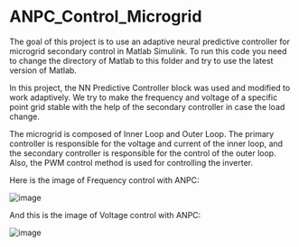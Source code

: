 # ANPC_Control_Microgrid
The goal of this project is to use an adaptive neural predictive controller for microgrid secondary control in Matlab Simulink.
To run this code you need to change the directory of Matlab to this folder and try to use the latest version of Matlab.

In this project, the NN Predictive Controller block was used and modified to work adaptively. We try to make the frequency and voltage
of a specific point grid stable with the help of the secondary controller in case the load change.

The microgrid is composed of Inner Loop and Outer Loop. The primary controller is responsible for the voltage and current of the inner loop, and the secondary controller is responsible for the control of the outer loop. Also, the PWM control method is used for controlling the inverter.

Here is the image of Frequency control with ANPC:

![image](https://github.com/Sina-97/ANPC_Control_Microgrid/assets/134629943/ad71c190-a84b-498c-9493-be63d5d77442)

And this is the image of Voltage control with ANPC:

![image](https://github.com/Sina-97/ANPC_Control_Microgrid/assets/134629943/aae6674a-c63d-4be2-b299-9c5cc19f7ac4)


